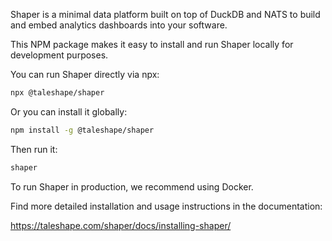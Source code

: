 Shaper is a minimal data platform built on top of DuckDB and NATS to build and embed analytics dashboards into your software.

This NPM package makes it easy to install and run Shaper locally for development purposes.

You can run Shaper directly via npx:
```bash
npx @taleshape/shaper
```

Or you can install it globally:
```bash
npm install -g @taleshape/shaper
```

Then run it:
```bash
shaper
```

To run Shaper in production, we recommend using Docker.

Find more detailed installation and usage instructions in the documentation:

https://taleshape.com/shaper/docs/installing-shaper/

